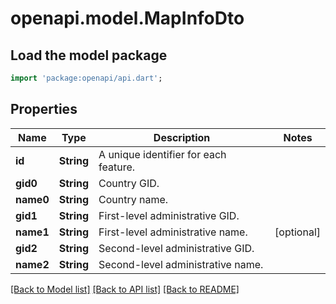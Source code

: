 # openapi.model.MapInfoDto

## Load the model package
```dart
import 'package:openapi/api.dart';
```

## Properties
Name | Type | Description | Notes
------------ | ------------- | ------------- | -------------
**id** | **String** | A unique identifier for each feature. | 
**gid0** | **String** | Country GID. | 
**name0** | **String** | Country name. | 
**gid1** | **String** | First-level administrative GID. | 
**name1** | **String** | First-level administrative name. | [optional] 
**gid2** | **String** | Second-level administrative GID. | 
**name2** | **String** | Second-level administrative name. | 

[[Back to Model list]](../README.md#documentation-for-models) [[Back to API list]](../README.md#documentation-for-api-endpoints) [[Back to README]](../README.md)



